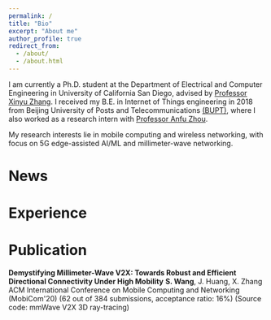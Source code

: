 ```yaml
---
permalink: /
title: "Bio"
excerpt: "About me"
author_profile: true
redirect_from: 
  - /about/
  - /about.html
---
```


I am currently a Ph.D. student at the Department of Electrical and Computer Engineering in University of California San Diego, advised by [Professor Xinyu Zhang](http://xyzhang.ucsd.edu). I received my B.E. in Internet of Things engineering in 2018 from Beijing University of Posts and Telecommunications [(BUPT)](https://english.bupt.edu.cn), where I also worked as a research intern with [Professor Anfu Zhou](https://scs.bupt.edu.cn/info/1100/2285.htm).

My research interests lie in mobile computing and wireless networking, with focus on 5G edge-assisted AI/ML and millimeter-wave networking.

News
======


Experience
======


Publication
======
**Demystifying Millimeter-Wave V2X: Towards Robust and Efficient
Directional Connectivity Under High Mobility**
**S. Wang**, J. Huang, X. Zhang
ACM International Conference on Mobile Computing and Networking (MobiCom'20)
(62 out of 384 submissions, acceptance ratio: 16%)
(Source code: mmWave V2X 3D ray-tracing)